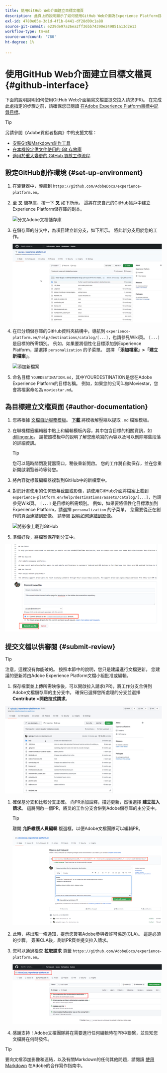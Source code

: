 ```yaml
---
title: 使用GitHub Web介面建立目標文檔頁
description: 此頁上的說明顯示了如何使用GitHub Web介面為Experience Platform目標建立文檔頁並提交以供審閱。
exl-id: 4780e05e-3d1d-4f1b-8441-df28d09c1a88
source-git-commit: e239de97a26ea2ff36bb74390e249851a13d2e13
workflow-type: tm+mt
source-wordcount: '780'
ht-degree: 1%

---
```


# 使用GitHub Web介面建立目標文檔頁 {#github-interface}

下面的說明說明如何使用GitHub Web介面編寫文檔並提交拉入請求(PR)。 在完成此處指定的步驟之前，請確保您已閱讀 [在Adobe Experience Platform目標中記錄目標](./documentation-instructions.md)。

>[!TIP]
>
>另請參閱《Adobe貢獻者指南》中的支援文檔：
>* [安裝Git和Markdown創作工具](https://experienceleague.adobe.com/docs/contributor/contributor-guide/setup/install-tools.html?lang=en)
>* [在本機設定供文件使用的 Git 存放庫](https://experienceleague.adobe.com/docs/contributor/contributor-guide/setup/local-repo.html?lang=en)
>* [適用於重大變更的 GitHub 貢獻工作流程](https://experienceleague.adobe.com/docs/contributor/contributor-guide/setup/full-workflow.html?lang=en).


## 設定GitHub創作環境 {#set-up-environment}

1. 在瀏覽器中，導航到 `https://github.com/AdobeDocs/experience-platform.en`。
2. 至 [叉](https://experienceleague.adobe.com/docs/contributor/contributor-guide/setup/local-repo.html?lang=en#fork-the-repository) 儲存庫，按一下 **叉** 如下所示。 這將在您自己的GitHub帳戶中建立Experience Platform儲存庫的副本。

   ![分叉Adobe文檔儲存庫](../assets/docs-framework/ssd-fork-repository.gif)

3. 在儲存庫的分叉中，為項目建立新分支，如下所示。 將此新分支用於您的工作。

   ![新建GitHub分支](../assets/docs-framework/new-branch-github.gif)

4. 在已分類儲存庫的GitHub資料夾結構中，導航到 `experience-platform.en/help/destinations/catalog/[...]`，也請參見Wiki頁。 `[...]` 是目標的所需類別。 例如，如果要將個性化目標添加到Experience Platform，請選擇 `personalization` 的子菜單。 選擇 **「添加檔案」>「建立新檔案」**。

   ![添加新檔案](../assets/docs-framework/github-navigate-and-create-file.gif)

5. 命名目標 `YOURDESTINATION.md`，其中YOURDESTINATION是您在Adobe Experience Platform的目標名稱。 例如，如果您的公司叫做Moviestar，您會將檔案命名為 `moviestar.md`。

## 為目標建立文檔頁面 {#author-documentation}

1. 您將根據 [文檔自助服務模板](./self-service-template.md)。 **[下載](../assets/docs-framework/yourdestination-template.zip)** 將模板解壓縮以提取 `.md` 檔案模板。
2. 在聯機標籤編輯器中貼上和編輯模板內容，其中包含目標的相關資訊，如 [dillinger.io](https://dillinger.io/)。 請按照模板中的說明了解您應填寫的內容以及可以刪除哪些段落的詳細資訊。

   >[!TIP]
   >
   >您可以隨時關閉瀏覽器窗口，稍後重新開啟。 您的工作將自動保存，並在您重新開啟瀏覽器時等待您。
3. 將內容從標籤編輯器複製到GitHub中的新檔案中。
4. 對於計畫使用的任何螢幕截圖或影像，請使用GitHub介面將檔案上載到 `experience-platform.en/help/destinations/assets/catalog/[...]`，也請參見Wiki頁。 `[...]` 是目標的所需類別。 例如，如果要將個性化目標添加到Experience Platform，請選擇 `personalization` 的子菜單。 您需要從正在創作的頁面連結到影像。 請參閱 [說明如何連結到影像](https://experienceleague.adobe.com/docs/contributor/contributor-guide/writing-essentials/linking.html?lang=en#link-to-images)。

   ![將影像上載到GitHub](../assets/docs-framework/upload-image.gif)

5. 準備好後，將檔案保存到分支中。

![確認檔案建立](../assets/docs-framework/ssd-confirm-file-creation.png)

## 提交文檔以供審閱 {#submit-review}

>[!TIP]
>
>注意，這裡沒有你能破的。 按照本節中的說明，您只是建議進行文檔更新。 您建議的更新將由Adobe Experience Platform文檔小組批准或編輯。

1. 保存檔案並上傳所需映像後，可以開啟拉入請求(PR)，將工作分支合併到Adobe文檔儲存庫的主分支中。 確保已選擇您所處理的分支並選擇 **Contribute >開啟拉式請求**。

![建立拉入請求](../assets/docs-framework/ssd-create-pull-request-1.gif)

1. 確保基分支和比較分支正確。 向PR添加註釋，描述更新，然後選擇 **建立拉入請求**。 這將開啟一個PR，將叉的工作分支合併到Adobe儲存庫的主分支中。

   >[!TIP]
   >
   >離開 **允許維護人員編輯** 複選框，以便Adobe文檔團隊可以編輯PR。

   ![建立拉入請求以Adobe文檔儲存庫](../assets/docs-framework/ssd-create-pull-request-2.png)

1. 此時，將出現一條通知，提示您簽署Adobe參與者許可協定(CLA)。 這是必須的步驟。 簽署CLA後，刷新PR頁並提交拉入請求。

1. 您可以通過檢查 **拉取請求** 頁籤 `https://github.com/AdobeDocs/experience-platform.en`。

   ![PR成功](../assets/docs-framework/ssd-pr-successful.png)

1. 感謝支持！Adobe文檔團隊將在需要進行任何編輯時在PR中聯繫，並告知您文檔將在何時發佈。

>[!TIP]
>
>要向文檔添加影像和連結，以及有關Markdown的任何其他問題，請閱讀 [使用Markdown](https://experienceleague.adobe.com/docs/contributor/contributor-guide/writing-essentials/markdown.html?lang=en) 在Adobe的合作寫作指南中。

